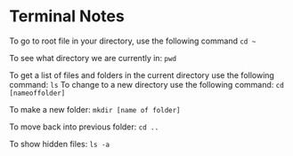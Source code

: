 # Terminal Notes

To go to root file in your directory, use the following command
`cd ~`

To see what directory we are currently in:
`pwd`

To get a list of files and folders in the current directory use the following command:
`ls`
To change to a new directory use the following command:
`cd [nameoffolder]`

To make a new folder:
`mkdir [name of folder]`

To move back into previous folder:
`cd ..`

To show hidden files:
`ls -a`



